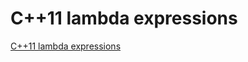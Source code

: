 # C++11 lambda expressions
[C++11 lambda expressions](https://aiwithcloud.com/2022/09/15/c11_lambda_expressions/)